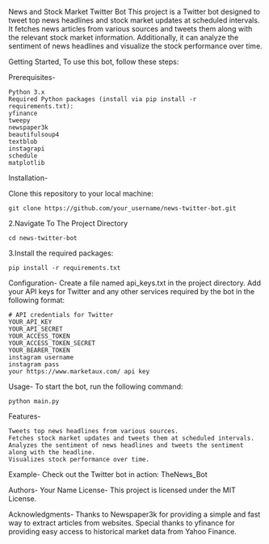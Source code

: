 News and Stock Market Twitter Bot
This project is a Twitter bot designed to tweet top news headlines and stock market updates at scheduled intervals. It fetches news articles from various sources and tweets them along with the relevant stock market information. Additionally, it can analyze the sentiment of news headlines and visualize the stock performance over time.

Getting Started,
To use this bot, follow these steps:

Prerequisites-

    Python 3.x
    Required Python packages (install via pip install -r requirements.txt):
    yfinance
    tweepy
    newspaper3k
    beautifulsoup4
    textblob
    instagrapi
    schedule
    matplotlib

Installation-

Clone this repository to your local machine:

    git clone https://github.com/your_username/news-twitter-bot.git

2.Navigate To The Project Directory

    cd news-twitter-bot

3.Install the required packages:

    pip install -r requirements.txt


Configuration-
    Create a file named api_keys.txt in the project directory.
    Add your API keys for Twitter and any other services required by the bot in the following format:


    # API credentials for Twitter
    YOUR_API_KEY
    YOUR_API_SECRET
    YOUR_ACCESS_TOKEN
    YOUR_ACCESS_TOKEN_SECRET
    YOUR_BEARER_TOKEN
    instagram username
    instagram pass
    your https://www.marketaux.com/ api key

Usage-
    To start the bot, run the following command:

    python main.py
Features-

    Tweets top news headlines from various sources.
    Fetches stock market updates and tweets them at scheduled intervals.
    Analyzes the sentiment of news headlines and tweets the sentiment along with the headline.
    Visualizes stock performance over time.

Example-
    Check out the Twitter bot in action: TheNews_Bot

Authors-
    Your Name
License-
    This project is licensed under the MIT License.

Acknowledgments-
    Thanks to Newspaper3k for providing a simple and fast way to extract articles from websites.
    Special thanks to yfinance for providing easy access to historical market data from Yahoo Finance.
